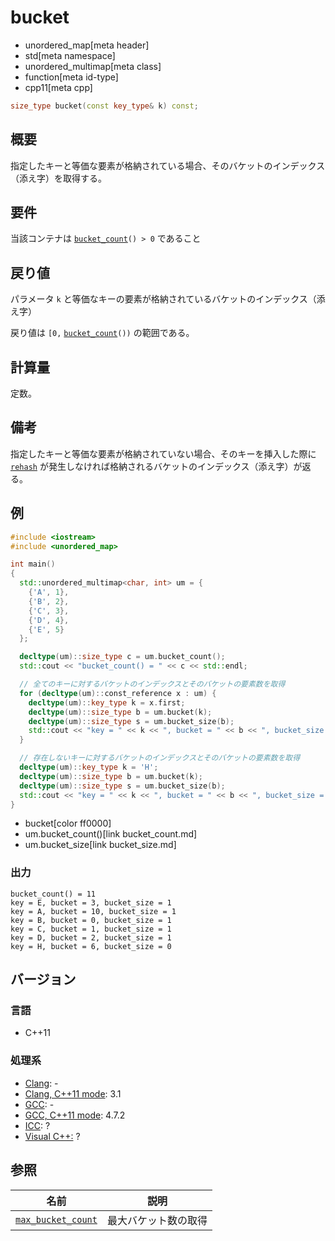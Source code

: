 # bucket
* unordered_map[meta header]
* std[meta namespace]
* unordered_multimap[meta class]
* function[meta id-type]
* cpp11[meta cpp]

```cpp
size_type bucket(const key_type& k) const;
```

## 概要
指定したキーと等価な要素が格納されている場合、そのバケットのインデックス（添え字）を取得する。


## 要件
当該コンテナは [`bucket_count`](bucket_count.md)`() > 0` であること


## 戻り値
パラメータ `k` と等価なキーの要素が格納されているバケットのインデックス（添え字）

戻り値は `[0,` [`bucket_count`](bucket_count.md)`())` の範囲である。


## 計算量
定数。


## 備考
指定したキーと等価な要素が格納されていない場合、そのキーを挿入した際に [`rehash`](rehash.md) が発生しなければ格納されるバケットのインデックス（添え字）が返る。


## 例
```cpp example
#include <iostream>
#include <unordered_map>

int main()
{
  std::unordered_multimap<char, int> um = {
    {'A', 1},
    {'B', 2},
    {'C', 3},
    {'D', 4},
    {'E', 5}
  };

  decltype(um)::size_type c = um.bucket_count();
  std::cout << "bucket_count() = " << c << std::endl;

  // 全てのキーに対するバケットのインデックスとそのバケットの要素数を取得
  for (decltype(um)::const_reference x : um) {
    decltype(um)::key_type k = x.first;
    decltype(um)::size_type b = um.bucket(k);
    decltype(um)::size_type s = um.bucket_size(b);
    std::cout << "key = " << k << ", bucket = " << b << ", bucket_size = " << s << std::endl;
  }

  // 存在しないキーに対するバケットのインデックスとそのバケットの要素数を取得
  decltype(um)::key_type k = 'H';
  decltype(um)::size_type b = um.bucket(k);
  decltype(um)::size_type s = um.bucket_size(b);
  std::cout << "key = " << k << ", bucket = " << b << ", bucket_size = " << s << std::endl;
}
```
* bucket[color ff0000]
* um.bucket_count()[link bucket_count.md]
* um.bucket_size[link bucket_size.md]

### 出力
```
bucket_count() = 11
key = E, bucket = 3, bucket_size = 1
key = A, bucket = 10, bucket_size = 1
key = B, bucket = 0, bucket_size = 1
key = C, bucket = 1, bucket_size = 1
key = D, bucket = 2, bucket_size = 1
key = H, bucket = 6, bucket_size = 0
```

## バージョン
### 言語
- C++11

### 処理系
- [Clang](/implementation.md#clang): -
- [Clang, C++11 mode](/implementation.md#clang): 3.1
- [GCC](/implementation.md#gcc): -
- [GCC, C++11 mode](/implementation.md#gcc): 4.7.2
- [ICC](/implementation.md#icc): ?
- [Visual C++:](/implementation.md#visual_cpp) ?

## 参照

| 名前 | 説明 |
|---------------------------------------------|----------------------|
| [`max_bucket_count`](max_bucket_count.md) | 最大バケット数の取得 |

